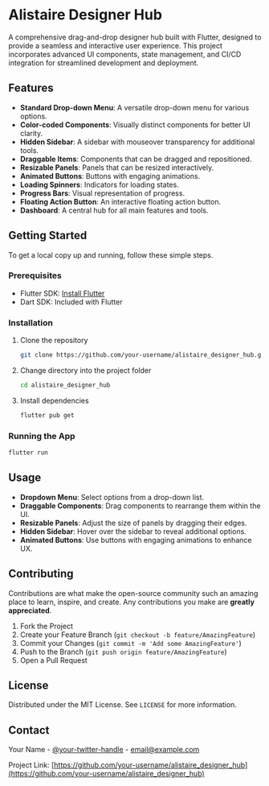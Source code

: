 
# Alistaire Designer Hub

A comprehensive drag-and-drop designer hub built with Flutter, designed to provide a seamless and interactive user experience. This project incorporates advanced UI components, state management, and CI/CD integration for streamlined development and deployment.

## Features

- **Standard Drop-down Menu**: A versatile drop-down menu for various options.
- **Color-coded Components**: Visually distinct components for better UI clarity.
- **Hidden Sidebar**: A sidebar with mouseover transparency for additional tools.
- **Draggable Items**: Components that can be dragged and repositioned.
- **Resizable Panels**: Panels that can be resized interactively.
- **Animated Buttons**: Buttons with engaging animations.
- **Loading Spinners**: Indicators for loading states.
- **Progress Bars**: Visual representation of progress.
- **Floating Action Button**: An interactive floating action button.
- **Dashboard**: A central hub for all main features and tools.

## Getting Started

To get a local copy up and running, follow these simple steps.

### Prerequisites

- Flutter SDK: [Install Flutter](https://flutter.dev/docs/get-started/install)
- Dart SDK: Included with Flutter

### Installation

1. Clone the repository
   ```sh
   git clone https://github.com/your-username/alistaire_designer_hub.git
   ```
2. Change directory into the project folder
   ```sh
   cd alistaire_designer_hub
   ```
3. Install dependencies
   ```sh
   flutter pub get
   ```

### Running the App

```sh
flutter run
```

## Usage

- **Dropdown Menu**: Select options from a drop-down list.
- **Draggable Components**: Drag components to rearrange them within the UI.
- **Resizable Panels**: Adjust the size of panels by dragging their edges.
- **Hidden Sidebar**: Hover over the sidebar to reveal additional options.
- **Animated Buttons**: Use buttons with engaging animations to enhance UX.

## Contributing

Contributions are what make the open-source community such an amazing place to learn, inspire, and create. Any contributions you make are **greatly appreciated**.

1. Fork the Project
2. Create your Feature Branch (`git checkout -b feature/AmazingFeature`)
3. Commit your Changes (`git commit -m 'Add some AmazingFeature'`)
4. Push to the Branch (`git push origin feature/AmazingFeature`)
5. Open a Pull Request

## License

Distributed under the MIT License. See `LICENSE` for more information.

## Contact

Your Name - [@your-twitter-handle](https://twitter.com/your-twitter-handle) - email@example.com

Project Link: [https://github.com/your-username/alistaire_designer_hub](https://github.com/your-username/alistaire_designer_hub)
